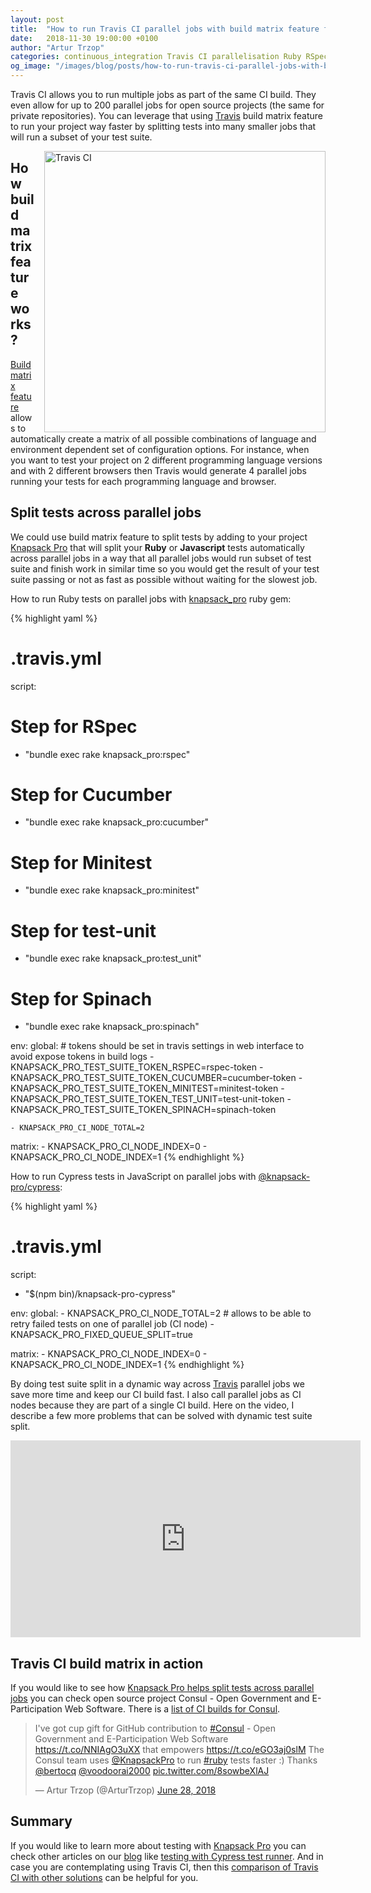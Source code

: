 ```yaml
---
layout: post
title:  "How to run Travis CI parallel jobs with build matrix feature fast"
date:   2018-11-30 19:00:00 +0100
author: "Artur Trzop"
categories: continuous_integration Travis CI parallelisation Ruby RSpec Minitest Javascript Cypress
og_image: "/images/blog/posts/how-to-run-travis-ci-parallel-jobs-with-build-matrix-feature-fast/travis-ci.jpg"
---
```


Travis CI allows you to run multiple jobs as part of the same CI build. They even allow for up to 200 parallel jobs for open source projects (the same for private repositories). You can leverage that using [Travis](https://knapsackpro.com/ci_servers/travis-ci?utm_source=docs_knapsackpro&utm_medium=blog_post&utm_campaign=how-to-run-travis-ci-parallel-jobs-with-build-matrix-feature-fast) build matrix feature to run your project way faster by splitting tests into many smaller jobs that will run a subset of your test suite.

<img src="/images/blog/posts/how-to-run-travis-ci-parallel-jobs-with-build-matrix-feature-fast/travis-ci.jpg" style="width:450px;margin-left: 15px;float:right;" alt="Travis CI" />

## How build matrix feature works?

[Build matrix feature](https://docs.travis-ci.com/user/build-matrix/) allows to automatically create a matrix of all possible combinations of language and environment dependent set of configuration options. For instance, when you want to test your project on 2 different programming language versions and with 2 different browsers then Travis would generate 4 parallel jobs running your tests for each programming language and browser.

## Split tests across parallel jobs

We could use build matrix feature to split tests by adding to your project [Knapsack Pro](https://knapsackpro.com?utm_source=docs_knapsackpro&utm_medium=blog_post&utm_campaign=how-to-run-travis-ci-parallel-jobs-with-build-matrix-feature-fast) that will split your <b>Ruby</b> or <b>Javascript</b> tests automatically across parallel jobs in a way that all parallel jobs would run subset of test suite and finish work in similar time so you would get the result of your test suite passing or not as fast as possible without waiting for the slowest job.

How to run Ruby tests on parallel jobs with [knapsack_pro](https://github.com/KnapsackPro/knapsack_pro-ruby) ruby gem:

{% highlight yaml %}
# .travis.yml
script:
  # Step for RSpec
  - "bundle exec rake knapsack_pro:rspec"

  # Step for Cucumber
  - "bundle exec rake knapsack_pro:cucumber"

  # Step for Minitest
  - "bundle exec rake knapsack_pro:minitest"

  # Step for test-unit
  - "bundle exec rake knapsack_pro:test_unit"

  # Step for Spinach
  - "bundle exec rake knapsack_pro:spinach"

env:
  global:
    # tokens should be set in travis settings in web interface to avoid expose tokens in build logs
    - KNAPSACK_PRO_TEST_SUITE_TOKEN_RSPEC=rspec-token
    - KNAPSACK_PRO_TEST_SUITE_TOKEN_CUCUMBER=cucumber-token
    - KNAPSACK_PRO_TEST_SUITE_TOKEN_MINITEST=minitest-token
    - KNAPSACK_PRO_TEST_SUITE_TOKEN_TEST_UNIT=test-unit-token
    - KNAPSACK_PRO_TEST_SUITE_TOKEN_SPINACH=spinach-token

    - KNAPSACK_PRO_CI_NODE_TOTAL=2
  matrix:
    - KNAPSACK_PRO_CI_NODE_INDEX=0
    - KNAPSACK_PRO_CI_NODE_INDEX=1
{% endhighlight %}

How to run Cypress tests in JavaScript on parallel jobs with [@knapsack-pro/cypress](https://github.com/KnapsackPro/knapsack-pro-cypress):

{% highlight yaml %}
# .travis.yml
script:
  - "$(npm bin)/knapsack-pro-cypress"

env:
  global:
    - KNAPSACK_PRO_CI_NODE_TOTAL=2
    # allows to be able to retry failed tests on one of parallel job (CI node)
    - KNAPSACK_PRO_FIXED_QUEUE_SPLIT=true

  matrix:
    - KNAPSACK_PRO_CI_NODE_INDEX=0
    - KNAPSACK_PRO_CI_NODE_INDEX=1
{% endhighlight %}

By doing test suite split in a dynamic way across [Travis](https://knapsackpro.com/ci_servers/travis-ci?utm_source=docs_knapsackpro&utm_medium=blog_post&utm_campaign=how-to-run-travis-ci-parallel-jobs-with-build-matrix-feature-fast) parallel jobs we save more time and keep our CI build fast. I also call parallel jobs as CI nodes because they are part of a single CI build. Here on the video, I describe a few more problems that can be solved with dynamic test suite split.

<iframe width="560" height="315" src="https://www.youtube.com/embed/hUEB1XDKEFY" frameborder="0" allow="accelerometer; autoplay; encrypted-media; gyroscope; picture-in-picture" allowfullscreen></iframe>

## Travis CI build matrix in action

If you would like to see how [Knapsack Pro helps split tests across parallel jobs](https://knapsackpro.com?utm_source=docs_knapsackpro&utm_medium=blog_post&utm_campaign=how-to-run-travis-ci-parallel-jobs-with-build-matrix-feature-fast) you can check open source project Consul - Open Government and E-Participation Web Software. There is a [list of CI builds for Consul](https://travis-ci.org/consul/consul).

<blockquote class="twitter-tweet" data-lang="en"><p lang="en" dir="ltr">I&#39;ve got cup gift for GitHub contribution to <a href="https://twitter.com/hashtag/Consul?src=hash&amp;ref_src=twsrc%5Etfw">#Consul</a> - Open Government and E-Participation Web Software <a href="https://t.co/NNIAgO3uXX">https://t.co/NNIAgO3uXX</a> that empowers <a href="https://t.co/eGO3aj0slM">https://t.co/eGO3aj0slM</a> The Consul team uses <a href="https://twitter.com/KnapsackPro?ref_src=twsrc%5Etfw">@KnapsackPro</a> to run <a href="https://twitter.com/hashtag/ruby?src=hash&amp;ref_src=twsrc%5Etfw">#ruby</a> tests faster :) Thanks <a href="https://twitter.com/bertocq?ref_src=twsrc%5Etfw">@bertocq</a> <a href="https://twitter.com/voodoorai2000?ref_src=twsrc%5Etfw">@voodoorai2000</a> <a href="https://t.co/8sowbeXlAJ">pic.twitter.com/8sowbeXlAJ</a></p>&mdash; Artur Trzop (@ArturTrzop) <a href="https://twitter.com/ArturTrzop/status/1012429838328754176?ref_src=twsrc%5Etfw">June 28, 2018</a></blockquote>
<script async src="https://platform.twitter.com/widgets.js" charset="utf-8"></script>

## Summary

If you would like to learn more about testing with [Knapsack Pro](https://knapsackpro.com?utm_source=docs_knapsackpro&utm_medium=blog_post&utm_campaign=how-to-run-travis-ci-parallel-jobs-with-build-matrix-feature-fast) you can check other articles on our [blog](/) like [testing with Cypress test runner](/2018/run-javascript-e2e-tests-faster-with-cypress-on-parallel-ci-nodes). And in case you are contemplating using Travis CI, then this [comparison of Travis CI with other solutions](https://knapsackpro.com/ci_comparisons?utm_source=docs_knapsackpro&utm_medium=blog_post&utm_campaign=how-to-run-travis-ci-parallel-jobs-with-build-matrix-feature-fast#travis-ci) can be helpful for you.
